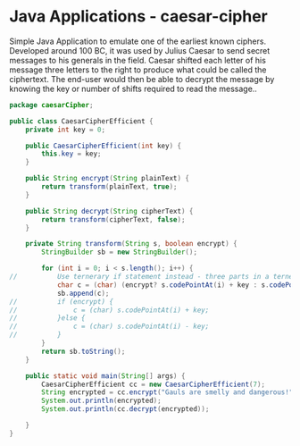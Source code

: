 # Java Applications - caesar-cipher

Simple Java Application to emulate one of the earliest known ciphers. Developed around 100 BC, it was used by Julius Caesar to send secret messages to his generals in the field. Caesar shifted each letter of his message three letters to the right to produce what could be called the ciphertext. The end-user would then be able to decrypt the message by knowing the key or number of shifts required to read the message..

```java
package caesarCipher;

public class CaesarCipherEfficient {
	private int key = 0;

	public CaesarCipherEfficient(int key) {
		this.key = key;
	}

	public String encrypt(String plainText) {
		return transform(plainText, true);
	}

	public String decrypt(String cipherText) {
		return transform(cipherText, false);
	}

	private String transform(String s, boolean encrypt) {
		StringBuilder sb = new StringBuilder();

		for (int i = 0; i < s.length(); i++) {
//			Use ternerary if statement instead - three parts in a ternerary statement : if, then, else
			char c = (char) (encrypt? s.codePointAt(i) + key : s.codePointAt(i) - key);
			sb.append(c);
//			if (encrypt) {
//				c = (char) s.codePointAt(i) + key;
//			}else {
//				c = (char) s.codePointAt(i) - key;
//			}
		}
		return sb.toString();
	}

	public static void main(String[] args) {
		CaesarCipherEfficient cc = new CaesarCipherEfficient(7);
		String encrypted = cc.encrypt("Gauls are smelly and dangerous!");
		System.out.println(encrypted);
		System.out.println(cc.decrypt(encrypted));

	}
}
```
